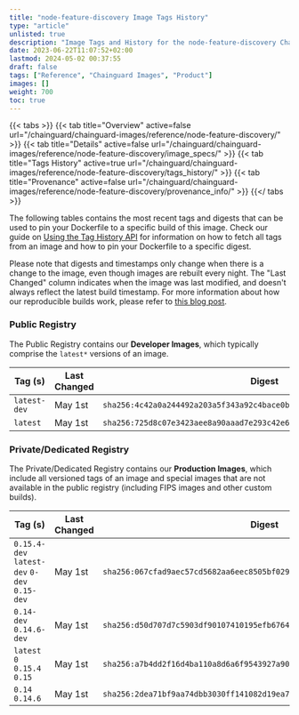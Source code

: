 ```yaml
---
title: "node-feature-discovery Image Tags History"
type: "article"
unlisted: true
description: "Image Tags and History for the node-feature-discovery Chainguard Image"
date: 2023-06-22T11:07:52+02:00
lastmod: 2024-05-02 00:37:55
draft: false
tags: ["Reference", "Chainguard Images", "Product"]
images: []
weight: 700
toc: true
---
```


{{< tabs >}}
{{< tab title="Overview" active=false url="/chainguard/chainguard-images/reference/node-feature-discovery/" >}}
{{< tab title="Details" active=false url="/chainguard/chainguard-images/reference/node-feature-discovery/image_specs/" >}}
{{< tab title="Tags History" active=true url="/chainguard/chainguard-images/reference/node-feature-discovery/tags_history/" >}}
{{< tab title="Provenance" active=false url="/chainguard/chainguard-images/reference/node-feature-discovery/provenance_info/" >}}
{{</ tabs >}}

The following tables contains the most recent tags and digests that can be used to pin your Dockerfile to a specific build of this image. Check our guide on [Using the Tag History API](/chainguard/chainguard-images/using-the-tag-history-api/) for information on how to fetch all tags from an image and how to pin your Dockerfile to a specific digest.

Please note that digests and timestamps only change when there is a change to the image, even though images are rebuilt every night. The "Last Changed" column indicates when the image was last modified, and doesn't always reflect the latest build timestamp. For more information about how our reproducible builds work, please refer to [this blog post](https://www.chainguard.dev/unchained/reproducing-chainguards-reproducible-image-builds).

### Public Registry
The Public Registry contains our **Developer Images**, which typically comprise the `latest*` versions of an image.

| Tag (s)       | Last Changed | Digest                                                                    |
|---------------|--------------|---------------------------------------------------------------------------|
|  `latest-dev` | May 1st      | `sha256:4c42a0a244492a203a5f343a92c4bace0b47c8b4e8c33e200c56517130947bfc` |
|  `latest`     | May 1st      | `sha256:725d8c07e3423aee8a90aaad7e293c42e66a96cd392ddb483d472df04a5ae744` |


### Private/Dedicated Registry
The Private/Dedicated Registry contains our **Production Images**, which include all versioned tags of an image and special images that are not available in the public registry (including FIPS images and other custom builds).

| Tag (s)                                       | Last Changed | Digest                                                                    |
|-----------------------------------------------|--------------|---------------------------------------------------------------------------|
|  `0.15.4-dev` `latest-dev` `0-dev` `0.15-dev` | May 1st      | `sha256:067cfad9aec57cd5682aa6eec8505bf029f1bfb95d37b236ade5363473b507a1` |
|  `0.14-dev` `0.14.6-dev`                      | May 1st      | `sha256:d50d707d7c5903df90107410195efb6764c59a1509c838e771b0fb9f6d71d411` |
|  `latest` `0` `0.15.4` `0.15`                 | May 1st      | `sha256:a7b4dd2f16d4ba110a8d6a6f9543927a90b486c768f261e05986b1bdff3145fe` |
|  `0.14` `0.14.6`                              | May 1st      | `sha256:2dea71bf9aa74dbb3030ff141082d19ea724d5e59b13dc281946e3c8abc347dd` |

